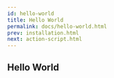 ```yaml
---
id: hello-world
title: Hello World
permalink: docs/hello-world.html
prev: installation.html
next: action-script.html
---
```


## Hello World
